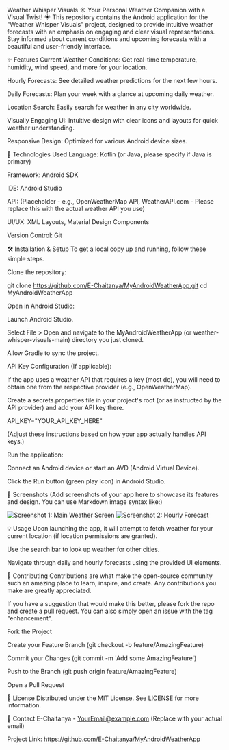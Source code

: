 Weather Whisper Visuals
☀️ Your Personal Weather Companion with a Visual Twist! ☀️
This repository contains the Android application for the "Weather Whisper Visuals" project, designed to provide intuitive weather forecasts with an emphasis on engaging and clear visual representations. Stay informed about current conditions and upcoming forecasts with a beautiful and user-friendly interface.

✨ Features
Current Weather Conditions: Get real-time temperature, humidity, wind speed, and more for your location.

Hourly Forecasts: See detailed weather predictions for the next few hours.

Daily Forecasts: Plan your week with a glance at upcoming daily weather.

Location Search: Easily search for weather in any city worldwide.

Visually Engaging UI: Intuitive design with clear icons and layouts for quick weather understanding.

Responsive Design: Optimized for various Android device sizes.

🚀 Technologies Used
Language: Kotlin (or Java, please specify if Java is primary)

Framework: Android SDK

IDE: Android Studio

API: (Placeholder - e.g., OpenWeatherMap API, WeatherAPI.com - Please replace this with the actual weather API you use)

UI/UX: XML Layouts, Material Design Components

Version Control: Git

🛠️ Installation & Setup
To get a local copy up and running, follow these simple steps.

Clone the repository:

git clone https://github.com/E-Chaitanya/MyAndroidWeatherApp.git
cd MyAndroidWeatherApp

Open in Android Studio:

Launch Android Studio.

Select File > Open and navigate to the MyAndroidWeatherApp (or weather-whisper-visuals-main) directory you just cloned.

Allow Gradle to sync the project.

API Key Configuration (If applicable):

If the app uses a weather API that requires a key (most do), you will need to obtain one from the respective provider (e.g., OpenWeatherMap).

Create a secrets.properties file in your project's root (or as instructed by the API provider) and add your API key there.

API_KEY="YOUR_API_KEY_HERE"

(Adjust these instructions based on how your app actually handles API keys.)

Run the application:

Connect an Android device or start an AVD (Android Virtual Device).

Click the Run button (green play icon) in Android Studio.

📱 Screenshots
(Add screenshots of your app here to showcase its features and design. You can use Markdown image syntax like:)

![Screenshot 1: Main Weather Screen](path/to/screenshot1.png)
![Screenshot 2: Hourly Forecast](path/to/screenshot2.png)

💡 Usage
Upon launching the app, it will attempt to fetch weather for your current location (if location permissions are granted).

Use the search bar to look up weather for other cities.

Navigate through daily and hourly forecasts using the provided UI elements.

🤝 Contributing
Contributions are what make the open-source community such an amazing place to learn, inspire, and create. Any contributions you make are greatly appreciated.

If you have a suggestion that would make this better, please fork the repo and create a pull request. You can also simply open an issue with the tag "enhancement".

Fork the Project

Create your Feature Branch (git checkout -b feature/AmazingFeature)

Commit your Changes (git commit -m 'Add some AmazingFeature')

Push to the Branch (git push origin feature/AmazingFeature)

Open a Pull Request

📄 License
Distributed under the MIT License. See LICENSE for more information.

📧 Contact
E-Chaitanya - YourEmail@example.com (Replace with your actual email)

Project Link: https://github.com/E-Chaitanya/MyAndroidWeatherApp
